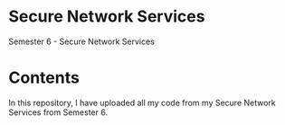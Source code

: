 # Secure Network Services
Semester 6 - Secure Network Services

# Contents
In this repository, I have uploaded all my code from my Secure Network Services from Semester 6.
